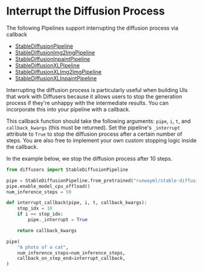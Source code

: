 <!--Copyright 2023 The HuggingFace Team. All rights reserved.

Licensed under the Apache License, Version 2.0 (the "License"); you may not use this file except in compliance with
the License. You may obtain a copy of the License at

http://www.apache.org/licenses/LICENSE-2.0

Unless required by applicable law or agreed to in writing, software distributed under the License is distributed on
an "AS IS" BASIS, WITHOUT WARRANTIES OR CONDITIONS OF ANY KIND, either express or implied. See the License for the
specific language governing permissions and limitations under the License.
-->

# Interrupt the Diffusion Process

The following Pipelines support interrupting the diffusion process via callback

- [StableDiffusionPipeline](../api/pipelines/stable_diffusion/overview.md)
- [StableDiffusionImg2ImgPipeline](..api/pipelines/stable_diffusion/img2img.md)
- [StableDiffusionInpaintPipeline](..api/pipelines/stable_diffusion/inpaint.md)
- [StableDiffusionXLPipeline](../api/pipelines/stable_diffusion/stable_diffusion_xl.md)
- [StableDiffusionXLImg2ImgPipeline](../api/pipelines/stable_diffusion/stable_diffusion_xl.md)
- [StableDiffusionXLInpaintPipeline](../api/pipelines/stable_diffusion/stable_diffusion_xl.md)

Interrupting the diffusion process is particularly useful when building UIs that work with Diffusers because it allows users to stop the generation process if they're unhappy with the intermediate results. You can incorporate this into your pipeline with a callback.

This callback function should take the following arguments: `pipe`, `i`, `t`, and `callback_kwargs` (this must be returned). Set the pipeline's `_interrupt` attribute to `True` to stop the diffusion process after a certain number of steps. You are also free to implement your own custom stopping logic inside the callback.

In the example below, we stop the diffusion process after 10 steps.

```python
from diffusers import StableDiffusionPipeline

pipe = StableDiffusionPipeline.from_pretrained("runwayml/stable-diffusion-v1-5")
pipe.enable_model_cpu_offload()
num_inference_steps = 50

def interrupt_callback(pipe, i, t, callback_kwargs):
    stop_idx = 10
    if i == stop_idx:
        pipe._interrupt = True

    return callback_kwargs

pipe(
    "A photo of a cat",
    num_inference_steps=num_inference_steps,
    callback_on_step_end=interrupt_callback,
)
```
